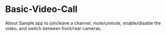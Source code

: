 # Basic-Video-Call
About Sample app to join/leave a channel, mute/unmute, enable/disable the video, and switch between front/rear cameras.

